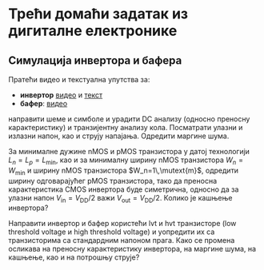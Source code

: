 # Трећи домаћи задатак из дигиталне електронике

## Симулација инвертора и бафера

Пратећи видео и текстуална упутства за:
* **инвертор** [видео](https://www.youtube.com/watch?v=bm3l21ExLOY) и [текст](https://github.com/bluecmd/learn-sky130)
* **бафер**: [видео](https://www.youtube.com/watch?v=BpPP2hE_eK8)

направити шеме и симболе и урадити DC анализу (односно преносну карактеристику) и транзијентну анализу кола. Посматрати улазни и излазни напон, као и струју напајања. Одредити маргине шума.

За минималне дужине nMOS и pMOS транзистора у датој технологији $L_n = L_p = L_\min$, као и за минималну ширину nMOS транзистора $W_n = W_\min$ и ширину nMOS транзистора $W_n=1\,\mutext{m}$, одредити ширину одговарајућег pMOS транзистора, тако да преносна карактеристика CMOS инвертора буде симетрична, односно да за улазни напон $V_\text{in} = V_\text{DD}/2$ важи $V_\text{out} = V_\text{DD}/2$. Колико је кашњење инвертора?

Направити инвертор и бафер користећи lvt и hvt транзисторе (low threshold voltage и high threshold voltage) и уопредити их са транзисторима са стандардним напоном прага. Како се промена осликава на преносну карактеристику инвертора, на маргине шума, на кашњење, као и на потрошњу струје?
